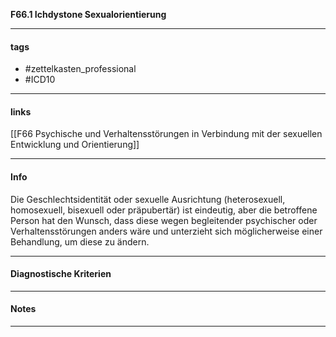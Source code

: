 __F66.1 Ichdystone Sexualorientierung__

___________________________________________
#### tags

- #zettelkasten_professional
- #ICD10 
___________________________________________
#### links

[[F66 Psychische und Verhaltensstörungen in Verbindung mit der sexuellen Entwicklung und Orientierung]]

___________________________________________
#### Info
Die Geschlechtsidentität oder sexuelle Ausrichtung (heterosexuell, homosexuell, bisexuell oder präpubertär) ist eindeutig, aber die betroffene Person hat den Wunsch, dass diese wegen begleitender psychischer oder Verhaltensstörungen anders wäre und unterzieht sich möglicherweise einer Behandlung, um diese zu ändern.
___________________________________________
#### Diagnostische Kriterien

___________________________________________
#### Notes

___________________________________________

